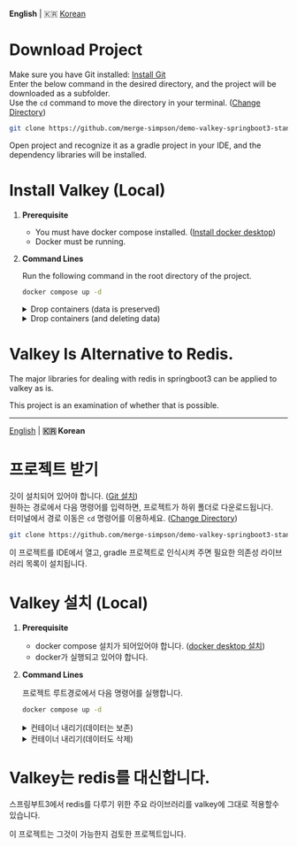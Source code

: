 **English** | 🇰🇷 [Korean](#프로젝트-받기)

# Download Project

Make sure you have Git installed: [Install Git](https://git-scm.com/download/win)  
Enter the below command in the desired directory, and the project will be downloaded as a subfolder.  
Use the `cd` command to move the directory in your terminal.
([Change Directory](https://www.google.com/search?q=change+directory))

```bash
git clone https://github.com/merge-simpson/demo-valkey-springboot3-standalone.git
```

Open project and recognize it as a gradle project in your IDE, and the dependency libraries will be installed.

# Install Valkey (Local)

1. **Prerequisite**
    - You must have docker compose installed.
      ([Install docker desktop](https://www.docker.com/products/docker-desktop/))
    - Docker must be running.

2. **Command Lines**

   Run the following command in the root directory of the project.  

    ```bash
    docker compose up -d
    ```
    <details>
      <summary> Drop containers (data is preserved) </summary> 
      <div markdown=“1”> 

      ```bash
      docker compose down 
      ```

      </div>
    </details>

    <details> 
      <summary> Drop containers (and deleting data) </summary> 
      <div markdown=“1”>

      ```bash
      docker compose down -v 
      ```

      </div>
    </details>

# Valkey Is Alternative to Redis.

The major libraries for dealing with redis in springboot3 can be applied to valkey as is.

This project is an examination of whether that is possible.

---

[English](#download-project) | **🇰🇷 Korean**

# 프로젝트 받기

깃이 설치되어 있어야 합니다. ([Git 설치](https://git-scm.com/download/win))  
원하는 경로에서 다음 명령어를 입력하면, 프로젝트가 하위 폴더로 다운로드됩니다.  
터미널에서 경로 이동은 `cd` 명령어를 이용하세요.
([Change Directory](https://www.google.com/search?q=change+directory))

```bash
git clone https://github.com/merge-simpson/demo-valkey-springboot3-standalone.git
```

이 프로젝트를 IDE에서 열고, gradle 프로젝트로 인식시켜 주면 필요한 의존성 라이브러리 목록이 설치됩니다.

# Valkey 설치 (Local)

1. **Prerequisite**
    - docker compose 설치가 되어있어야 합니다.
      ([docker desktop 설치](https://www.docker.com/products/docker-desktop/))
    - docker가 실행되고 있어야 합니다.

2. **Command Lines**

   프로젝트 루트경로에서 다음 명령어를 실행합니다.

    ```bash
    docker compose up -d
    ```
    <details>
      <summary> 컨테이너 내리기(데이터는 보존) </summary> 
      <div markdown="1"> 

      ```bash
      docker compose down 
      ```

      </div>
    </details>

    <details> 
      <summary> 컨테이너 내리기(데이터도 삭제) </summary> 
      <div markdown="1">

      ```bash
      docker compose down -v 
      ```

      </div>
    </details>

# Valkey는 redis를 대신합니다.

스프링부트3에서 redis를 다루기 위한 주요 라이브러리를 valkey에 그대로 적용할수 있습니다.

이 프로젝트는 그것이 가능한지 검토한 프로젝트입니다.